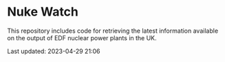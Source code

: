 # Nuke Watch

This repository includes code for retrieving the latest information available on the output of EDF nuclear power plants in the UK.

Last updated: 2023-04-29 21:06